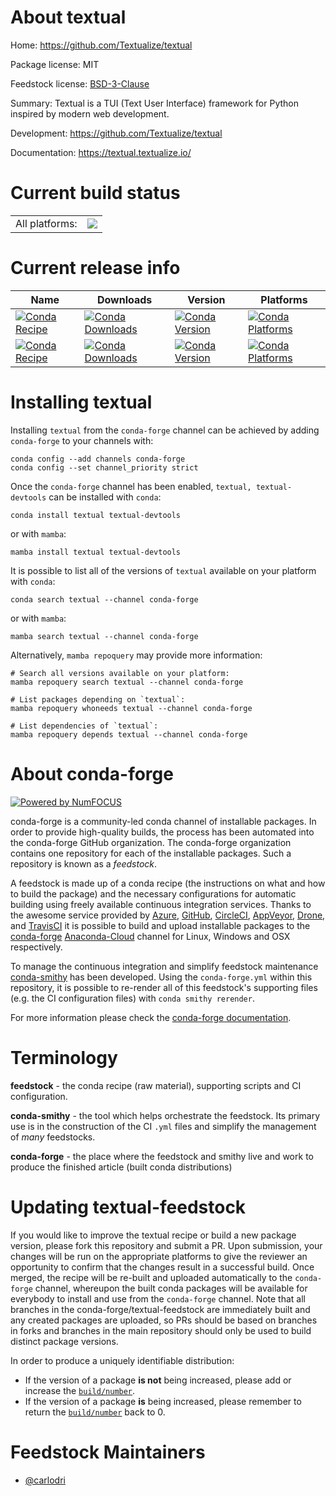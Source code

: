About textual
=============

Home: https://github.com/Textualize/textual

Package license: MIT

Feedstock license: [BSD-3-Clause](https://github.com/conda-forge/textual-feedstock/blob/main/LICENSE.txt)

Summary: Textual is a TUI (Text User Interface) framework for Python inspired by modern web development.

Development: https://github.com/Textualize/textual

Documentation: https://textual.textualize.io/

Current build status
====================


<table><tr><td>All platforms:</td>
    <td>
      <a href="https://dev.azure.com/conda-forge/feedstock-builds/_build/latest?definitionId=13997&branchName=main">
        <img src="https://dev.azure.com/conda-forge/feedstock-builds/_apis/build/status/textual-feedstock?branchName=main">
      </a>
    </td>
  </tr>
</table>

Current release info
====================

| Name | Downloads | Version | Platforms |
| --- | --- | --- | --- |
| [![Conda Recipe](https://img.shields.io/badge/recipe-textual-green.svg)](https://anaconda.org/conda-forge/textual) | [![Conda Downloads](https://img.shields.io/conda/dn/conda-forge/textual.svg)](https://anaconda.org/conda-forge/textual) | [![Conda Version](https://img.shields.io/conda/vn/conda-forge/textual.svg)](https://anaconda.org/conda-forge/textual) | [![Conda Platforms](https://img.shields.io/conda/pn/conda-forge/textual.svg)](https://anaconda.org/conda-forge/textual) |
| [![Conda Recipe](https://img.shields.io/badge/recipe-textual--devtools-green.svg)](https://anaconda.org/conda-forge/textual-devtools) | [![Conda Downloads](https://img.shields.io/conda/dn/conda-forge/textual-devtools.svg)](https://anaconda.org/conda-forge/textual-devtools) | [![Conda Version](https://img.shields.io/conda/vn/conda-forge/textual-devtools.svg)](https://anaconda.org/conda-forge/textual-devtools) | [![Conda Platforms](https://img.shields.io/conda/pn/conda-forge/textual-devtools.svg)](https://anaconda.org/conda-forge/textual-devtools) |

Installing textual
==================

Installing `textual` from the `conda-forge` channel can be achieved by adding `conda-forge` to your channels with:

```
conda config --add channels conda-forge
conda config --set channel_priority strict
```

Once the `conda-forge` channel has been enabled, `textual, textual-devtools` can be installed with `conda`:

```
conda install textual textual-devtools
```

or with `mamba`:

```
mamba install textual textual-devtools
```

It is possible to list all of the versions of `textual` available on your platform with `conda`:

```
conda search textual --channel conda-forge
```

or with `mamba`:

```
mamba search textual --channel conda-forge
```

Alternatively, `mamba repoquery` may provide more information:

```
# Search all versions available on your platform:
mamba repoquery search textual --channel conda-forge

# List packages depending on `textual`:
mamba repoquery whoneeds textual --channel conda-forge

# List dependencies of `textual`:
mamba repoquery depends textual --channel conda-forge
```


About conda-forge
=================

[![Powered by
NumFOCUS](https://img.shields.io/badge/powered%20by-NumFOCUS-orange.svg?style=flat&colorA=E1523D&colorB=007D8A)](https://numfocus.org)

conda-forge is a community-led conda channel of installable packages.
In order to provide high-quality builds, the process has been automated into the
conda-forge GitHub organization. The conda-forge organization contains one repository
for each of the installable packages. Such a repository is known as a *feedstock*.

A feedstock is made up of a conda recipe (the instructions on what and how to build
the package) and the necessary configurations for automatic building using freely
available continuous integration services. Thanks to the awesome service provided by
[Azure](https://azure.microsoft.com/en-us/services/devops/), [GitHub](https://github.com/),
[CircleCI](https://circleci.com/), [AppVeyor](https://www.appveyor.com/),
[Drone](https://cloud.drone.io/welcome), and [TravisCI](https://travis-ci.com/)
it is possible to build and upload installable packages to the
[conda-forge](https://anaconda.org/conda-forge) [Anaconda-Cloud](https://anaconda.org/)
channel for Linux, Windows and OSX respectively.

To manage the continuous integration and simplify feedstock maintenance
[conda-smithy](https://github.com/conda-forge/conda-smithy) has been developed.
Using the ``conda-forge.yml`` within this repository, it is possible to re-render all of
this feedstock's supporting files (e.g. the CI configuration files) with ``conda smithy rerender``.

For more information please check the [conda-forge documentation](https://conda-forge.org/docs/).

Terminology
===========

**feedstock** - the conda recipe (raw material), supporting scripts and CI configuration.

**conda-smithy** - the tool which helps orchestrate the feedstock.
                   Its primary use is in the construction of the CI ``.yml`` files
                   and simplify the management of *many* feedstocks.

**conda-forge** - the place where the feedstock and smithy live and work to
                  produce the finished article (built conda distributions)


Updating textual-feedstock
==========================

If you would like to improve the textual recipe or build a new
package version, please fork this repository and submit a PR. Upon submission,
your changes will be run on the appropriate platforms to give the reviewer an
opportunity to confirm that the changes result in a successful build. Once
merged, the recipe will be re-built and uploaded automatically to the
`conda-forge` channel, whereupon the built conda packages will be available for
everybody to install and use from the `conda-forge` channel.
Note that all branches in the conda-forge/textual-feedstock are
immediately built and any created packages are uploaded, so PRs should be based
on branches in forks and branches in the main repository should only be used to
build distinct package versions.

In order to produce a uniquely identifiable distribution:
 * If the version of a package **is not** being increased, please add or increase
   the [``build/number``](https://docs.conda.io/projects/conda-build/en/latest/resources/define-metadata.html#build-number-and-string).
 * If the version of a package **is** being increased, please remember to return
   the [``build/number``](https://docs.conda.io/projects/conda-build/en/latest/resources/define-metadata.html#build-number-and-string)
   back to 0.

Feedstock Maintainers
=====================

* [@carlodri](https://github.com/carlodri/)

